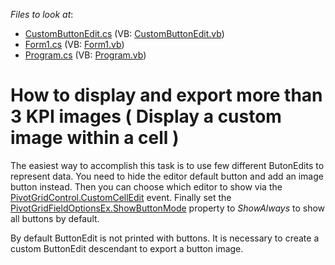 <!-- default file list -->
*Files to look at*:

* [CustomButtonEdit.cs](./CS/WindowsApplication53/CustomButtonEdit.cs) (VB: [CustomButtonEdit.vb](./VB/WindowsApplication53/CustomButtonEdit.vb))
* [Form1.cs](./CS/WindowsApplication53/Form1.cs) (VB: [Form1.vb](./VB/WindowsApplication53/Form1.vb))
* [Program.cs](./CS/WindowsApplication53/Program.cs) (VB: [Program.vb](./VB/WindowsApplication53/Program.vb))
<!-- default file list end -->
# How to display and export more than 3 KPI images ( Display a custom image within a cell )


<p>The easiest way to accomplish this task is to use few different ButonEdits to represent data. You need to hide the editor default button and add an image button instead. Then you can choose which editor to show via the <a href="http://documentation.devexpress.com/#WindowsForms/DevExpressXtraPivotGridPivotGridControl_CustomCellEdittopic">PivotGridControl.CustomCellEdit</a> event. Finally set the <a href="http://documentation.devexpress.com/#WindowsForms/DevExpressXtraPivotGridPivotGridFieldOptionsEx_ShowButtonModetopic">PivotGridFieldOptionsEx.ShowButtonMode</a> property to <i>ShowAlways</i> to show all buttons by default. </p><p>By default ButtonEdit is not printed with buttons. It is necessary to create a custom ButtonEdit descendant to export a button image.</p>

<br/>


